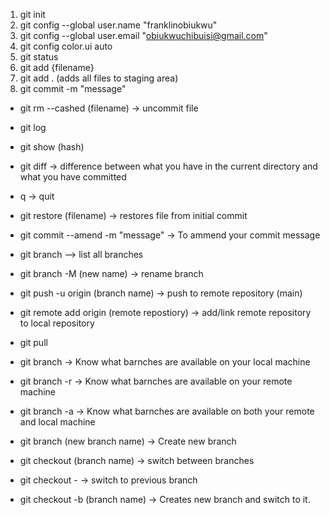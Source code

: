1. git init
2. git config --global user.name "franklinobiukwu"
3. git config --global user.email "obiukwuchibuisi@gmail.com"
4. git config color.ui auto
2. git status
3. git add {filename}
4. git add . (adds all files to staging area)
5. git commit -m "message"
- git rm --cashed (filename) -> uncommit file
- git log
- git show (hash)
- git diff -> difference between what you have in the current directory and what you have committed
- q -> quit
- git restore (filename) -> restores file from initial commit
- git commit --amend -m "message" -> To ammend your commit message
- git branch --> list all branches
- git branch -M (new name) -> rename branch
- git push -u origin (branch name) -> push to remote repository (main)
- git remote add origin (remote repostiory) -> add/link remote repository to local repository
- git pull
- git branch -> Know what barnches are available on your local machine
- git branch -r -> Know what barnches are available on your remote machine 
- git branch -a -> Know what barnches are available on both your remote and local machine

- git branch (new branch name) -> Create new branch
- git checkout (branch name) -> switch between branches
- git checkout - -> switch to previous branch
- git checkout -b (branch name) -> Creates new branch and switch to it.
